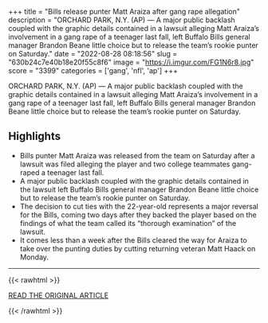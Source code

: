 +++
title = "Bills release punter Matt Araiza after gang rape allegation"
description = "ORCHARD PARK, N.Y. (AP) — A major public backlash coupled with the graphic details contained in a lawsuit alleging Matt Araiza’s involvement in a gang rape of a teenager last fall, left Buffalo Bills general manager Brandon Beane little choice but to release the team’s rookie punter on Saturday."
date = "2022-08-28 08:18:56"
slug = "630b24c7e40b18e20f55c8f6"
image = "https://i.imgur.com/FG1N6r8.jpg"
score = "3399"
categories = ['gang', 'nfl', 'ap']
+++

ORCHARD PARK, N.Y. (AP) — A major public backlash coupled with the graphic details contained in a lawsuit alleging Matt Araiza’s involvement in a gang rape of a teenager last fall, left Buffalo Bills general manager Brandon Beane little choice but to release the team’s rookie punter on Saturday.

## Highlights

- Bills punter Matt Araiza was released from the team on Saturday after a lawsuit was filed alleging the player and two college teammates gang-raped a teenager last fall.
- A major public backlash coupled with the graphic details contained in the lawsuit left Buffalo Bills general manager Brandon Beane little choice but to release the team’s rookie punter on Saturday.
- The decision to cut ties with the 22-year-old represents a major reversal for the Bills, coming two days after they backed the player based on the findings of what the team called its “thorough examination” of the lawsuit.
- It comes less than a week after the Bills cleared the way for Araiza to take over the punting duties by cutting returning veteran Matt Haack on Monday.

---

{{< rawhtml >}}
  <p class="article-category">
    <a target="_blank" href="https://apnews.com/article/buffalo-bills-nfl-sports-lawsuits-football-9fac9edf3951eced03da159485c340e4">READ THE ORIGINAL ARTICLE</a>
  </p>
{{< /rawhtml >}}
